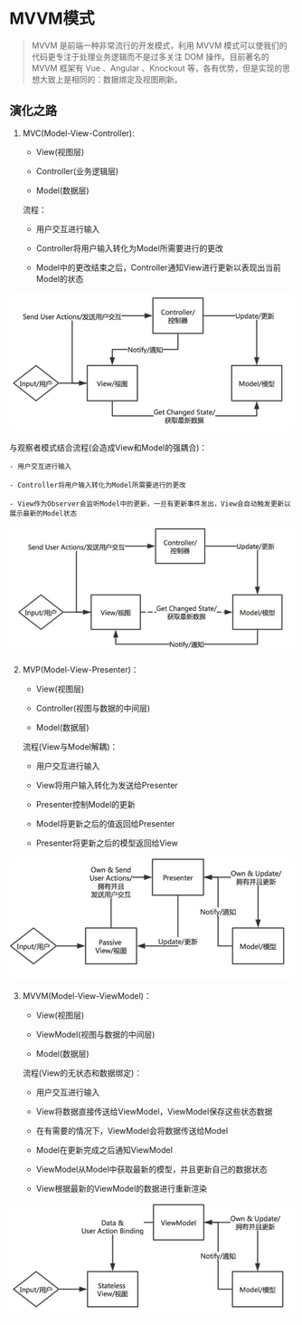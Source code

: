 # MVVM模式

> MVVM 是前端一种非常流行的开发模式，利用 MVVM 模式可以使我们的代码更专注于处理业务逻辑而不是过多关注 DOM 操作。目前著名的 MVVM 框架有 Vue 、Angular 、Knockout 等，各有优势，但是实现的思想大致上是相同的：数据绑定及视图刷新。


## 演化之路

1. MVC(Model-View-Controller):

    -  View(视图层)

    -  Controller(业务逻辑层)

    -  Model(数据层)

    流程：

    - 用户交互进行输入

    - Controller将用户输入转化为Model所需要进行的更改

    - Model中的更改结束之后，Controller通知View进行更新以表现出当前Model的状态

  ![](../imgs/MVC-1.jpg)

  与观察者模式结合流程(会造成View和Model的强耦合)：

    - 用户交互进行输入

    - Controller将用户输入转化为Model所需要进行的更改

    - View作为Observer会监听Model中的更新，一旦有更新事件发出，View会自动触发更新以展示最新的Model状态

  ![](../imgs/MVC-2.jpg)

2. MVP(Model-View-Presenter)：

    -  View(视图层)

    -  Controller(视图与数据的中间层)

    -  Model(数据层)

    流程(View与Model解耦)：

    - 用户交互进行输入

    - View将用户输入转化为发送给Presenter

    - Presenter控制Model的更新

    - Model将更新之后的值返回给Presenter

    - Presenter将更新之后的模型返回给View

  ![](../imgs/MVP.jpg)

3. MVVM(Model-View-ViewModel)：

    -  View(视图层)

    -  ViewModel(视图与数据的中间层)

    -  Model(数据层)

    流程(View的无状态和数据绑定)：

    - 用户交互进行输入

    - View将数据直接传送给ViewModel，ViewModel保存这些状态数据

    - 在有需要的情况下，ViewModel会将数据传送给Model

    - Model在更新完成之后通知ViewModel

    - ViewModel从Model中获取最新的模型，并且更新自己的数据状态

    - View根据最新的ViewModel的数据进行重新渲染

  ![](../imgs/MVVM.jpg)
